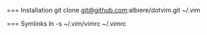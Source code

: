 === Installation
    git clone git@github.com:albiere/dotvim.git ~/.vim

=== Symlinks
    ln -s ~/.vim/vimrc ~/.vimrc
